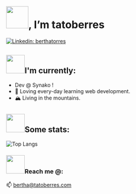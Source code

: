 # <img src="https://media.giphy.com/media/3ohs4f2bZ4jSd2q5tS/giphy.gif" width="60">,  I’m tatoberres

[![Linkedin: berthatorres](https://img.shields.io/badge/-berthatorres-goldenrod?style=plastic&logo=Linkedin&logoColor=white&link=https://www.linkedin.com/in/berthatorres/)](https://www.linkedin.com/in/berthatorres/)

## <img src="https://media.giphy.com/media/Ib6WRmuEJhqecleOR3/giphy.gif" width="50">I'm currently:

- Dev @ Synako !
- 🌱 Loving every-day learning web development.
- 🏔 Living in the mountains.


## <img src="https://media.giphy.com/media/kjoyKN8afEairJGnlK/giphy.gif" width="50">Some stats:

![Top Langs](https://github-readme-stats.vercel.app/api/top-langs/?username=tatoberres&langs_count=6&layout=compact&theme=gruvbox_light)

### <img src="https://media.giphy.com/media/mln15LJPb4BP1PGJmj/giphy.gif" width="50">Reach me @:

📫  <a mailto="bertha@estudiomaco.com">bertha@tatoberres.com</a>
